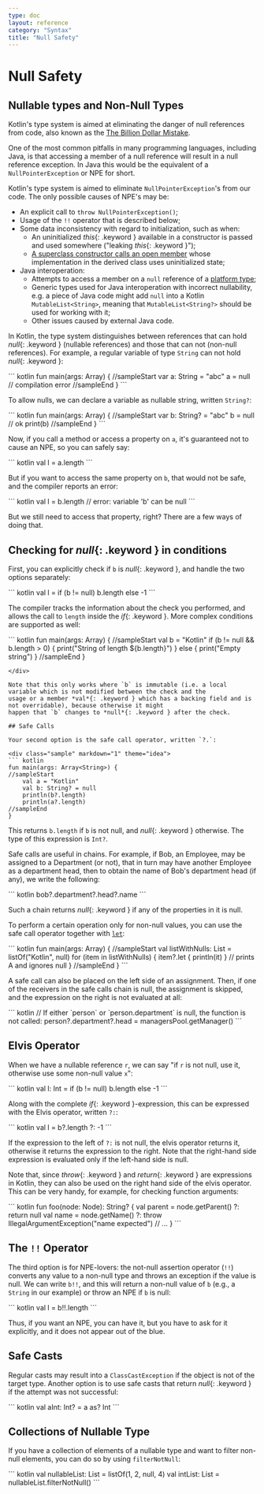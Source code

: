 ```yaml
---
type: doc
layout: reference
category: "Syntax"
title: "Null Safety"
---
```


# Null Safety

## Nullable types and Non-Null Types

Kotlin's type system is aimed at eliminating the danger of null references from code, also known as the [The Billion Dollar Mistake](http://en.wikipedia.org/wiki/Tony_Hoare#Apologies_and_retractions).

One of the most common pitfalls in many programming languages, including Java, is that accessing a member of a null reference will result in a null reference exception. In Java this would be the equivalent of a `NullPointerException` or NPE for short.

Kotlin's type system is aimed to eliminate `NullPointerException`'s from our code. The only possible causes of NPE's may be:

* An explicit call to `throw NullPointerException()`;
* Usage of the `!!` operator that is described below;
* Some data inconsistency with regard to initialization, such as when:
  * An uninitialized *this*{: .keyword } available in a constructor is passed and used somewhere ("leaking *this*{: .keyword }"); 
  * [A superclass constructor calls an open member](classes.html#derived-class-initialization-order) whose implementation in the derived class uses uninitialized state;
* Java interoperation:
  * Attempts to access a member on a `null` reference of a [platform type](java-interop.html#null-safety-and-platform-types);
  * Generic types used for Java interoperation with incorrect nullability, e.g. a piece of Java code might add `null` into a Kotlin `MutableList<String>`, meaning that `MutableList<String?>` should be used for working with it;
  * Other issues caused by external Java code.

In Kotlin, the type system distinguishes between references that can hold *null*{: .keyword } (nullable references) and those that can not (non-null references).
For example, a regular variable of type `String` can not hold *null*{: .keyword }:

<div class="sample" markdown="1" theme="idea">
``` kotlin
fun main(args: Array<String>) {
//sampleStart
    var a: String = "abc"
    a = null // compilation error
//sampleEnd
}
```
</div>

To allow nulls, we can declare a variable as nullable string, written `String?`:

<div class="sample" markdown="1" theme="idea">
``` kotlin
fun main(args: Array<String>) {
//sampleStart
    var b: String? = "abc"
    b = null // ok
    print(b)
//sampleEnd
}
```
</div>

Now, if you call a method or access a property on `a`, it's guaranteed not to cause an NPE, so you can safely say:

<div class="sample" markdown="1" theme="idea" data-highlight-only>
``` kotlin
val l = a.length
```
</div>

But if you want to access the same property on `b`, that would not be safe, and the compiler reports an error:

<div class="sample" markdown="1" theme="idea" data-highlight-only>
``` kotlin
val l = b.length // error: variable 'b' can be null
```
</div>

But we still need to access that property, right? There are a few ways of doing that.

## Checking for *null*{: .keyword } in conditions

First, you can explicitly check if `b` is *null*{: .keyword }, and handle the two options separately:

<div class="sample" markdown="1" theme="idea" data-highlight-only>
``` kotlin
val l = if (b != null) b.length else -1
```
</div>

The compiler tracks the information about the check you performed, and allows the call to `length` inside the *if*{: .keyword }.
More complex conditions are supported as well:

<div class="sample" markdown="1" theme="idea">
``` kotlin
fun main(args: Array<String>) {
//sampleStart
    val b = "Kotlin"
    if (b != null && b.length > 0) {
        print("String of length ${b.length}")
    } else {
        print("Empty string")
    }
//sampleEnd
}

```
</div>

Note that this only works where `b` is immutable (i.e. a local variable which is not modified between the check and the
usage or a member *val*{: .keyword } which has a backing field and is not overridable), because otherwise it might
happen that `b` changes to *null*{: .keyword } after the check.

## Safe Calls

Your second option is the safe call operator, written `?.`:

<div class="sample" markdown="1" theme="idea">
``` kotlin
fun main(args: Array<String>) {
//sampleStart
    val a = "Kotlin"
    val b: String? = null
    println(b?.length)
    println(a?.length)
//sampleEnd
}
```
</div>

This returns `b.length` if `b` is not null, and *null*{: .keyword } otherwise. The type of this expression is `Int?`.

Safe calls are useful in chains. For example, if Bob, an Employee, may be assigned to a Department (or not),
that in turn may have another Employee as a department head, then to obtain the name of Bob's department head (if any), we write the following:

<div class="sample" markdown="1" theme="idea" data-highlight-only>
``` kotlin
bob?.department?.head?.name
```
</div>

Such a chain returns *null*{: .keyword } if any of the properties in it is null.

To perform a certain operation only for non-null values, you can use the safe call operator together with [`let`](/api/latest/jvm/stdlib/kotlin/let.html):

<div class="sample" markdown="1" theme="idea">
``` kotlin
fun main(args: Array<String>) {
//sampleStart
    val listWithNulls: List<String?> = listOf("Kotlin", null)
    for (item in listWithNulls) {
         item?.let { println(it) } // prints A and ignores null
    }
//sampleEnd
}
```
</div>

A safe call can also be placed on the left side of an assignment. Then, if one of the receivers in the safe calls chain is null, the assignment is skipped, and the expression on the right is not evaluated at all:

<div class="sample" markdown="1" theme="idea" data-highlight-only>
``` kotlin
// If either `person` or `person.department` is null, the function is not called:
person?.department?.head = managersPool.getManager()
```
</div>

## Elvis Operator

When we have a nullable reference `r`, we can say "if `r` is not null, use it, otherwise use some non-null value `x`":

<div class="sample" markdown="1" theme="idea" data-highlight-only>
``` kotlin
val l: Int = if (b != null) b.length else -1
```
</div>

Along with the complete *if*{: .keyword }-expression, this can be expressed with the Elvis operator, written `?:`:

<div class="sample" markdown="1" theme="idea" data-highlight-only>
``` kotlin
val l = b?.length ?: -1
```
</div>

If the expression to the left of `?:` is not null, the elvis operator returns it, otherwise it returns the expression to the right.
Note that the right-hand side expression is evaluated only if the left-hand side is null.

Note that, since *throw*{: .keyword } and *return*{: .keyword } are expressions in Kotlin, they can also be used on
the right hand side of the elvis operator. This can be very handy, for example, for checking function arguments:

<div class="sample" markdown="1" theme="idea" data-highlight-only>
``` kotlin
fun foo(node: Node): String? {
    val parent = node.getParent() ?: return null
    val name = node.getName() ?: throw IllegalArgumentException("name expected")
    // ...
}
```
</div>

## The `!!` Operator

The third option is for NPE-lovers: the not-null assertion operator (`!!`) converts any value to a non-null
type and throws an exception if the value is null. We can write `b!!`, and this will return a non-null value of `b`
(e.g., a `String` in our example) or throw an NPE if `b` is null:

<div class="sample" markdown="1" theme="idea" data-highlight-only>
``` kotlin
val l = b!!.length
```
</div>

Thus, if you want an NPE, you can have it, but you have to ask for it explicitly, and it does not appear out of the blue.

## Safe Casts

Regular casts may result into a `ClassCastException` if the object is not of the target type.
Another option is to use safe casts that return *null*{: .keyword } if the attempt was not successful:

<div class="sample" markdown="1" theme="idea" data-highlight-only>
``` kotlin
val aInt: Int? = a as? Int
```
</div>

## Collections of Nullable Type

If you have a collection of elements of a nullable type and want to filter non-null elements, you can do so by using `filterNotNull`:

<div class="sample" markdown="1" theme="idea" data-highlight-only>
``` kotlin
val nullableList: List<Int?> = listOf(1, 2, null, 4)
val intList: List<Int> = nullableList.filterNotNull()
```
</div>
